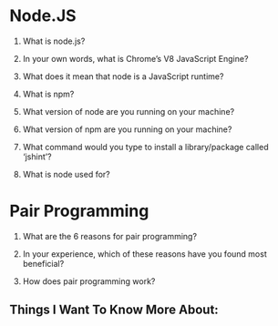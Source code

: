 # Node.JS

1. What is node.js?
2. In your own words, what is Chrome’s V8 JavaScript Engine?

3. What does it mean that node is a JavaScript runtime?

4. What is npm?

5. What version of node are you running on your machine?

6. What version of npm are you running on your machine?

7. What command would you type to install a library/package called ‘jshint’?

8. What is node used for?

# Pair Programming 
1. What are the 6 reasons for pair programming?

2. In your experience, which of these reasons have you found most beneficial?

3. How does pair programming work?

## Things I Want To Know More About: